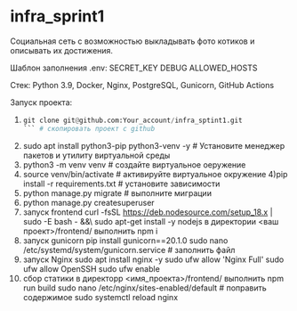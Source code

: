# infra_sprint1

Социальная сеть с возможностью выкладывать фото котиков и описывать их достижения.

Шаблон заполнения .env:
SECRET_KEY
DEBUG
ALLOWED_HOSTS

Стек: Python 3.9, Docker, Nginx, PostgreSQL, Gunicorn, GitHub Actions

Запуcк проекта:
1) ```python
   git clone git@github.com:Your_account/infra_sptint1.git
   ``` # скопировать проект с github
1) sudo apt install python3-pip python3-venv -y # Установите менеджер пакетов и утилиту виртуальной среды
2) python3 -m venv venv # создайте виртуальное оеружение
3) source venv/bin/activate # активируйте виртуальное окружение
4)pip install -r requirements.txt # установите зависимости
5) python manage.py migrate # выполните миграции
6) python manage.py createsuperuser
7) запуск frontend
curl -fsSL https://deb.nodesource.com/setup_18.x | sudo -E bash - &&\ sudo apt-get install -y nodejs
в директории <ваш проект>/frontend/ выполнить npm i
8) запуск gunicorn
pip install gunicorn==20.1.0
sudo nano /etc/systemd/system/gunicorn.service # заполнить файл
9) запуск Nginx
sudo apt install nginx -y
sudo ufw allow 'Nginx Full'
sudo ufw allow OpenSSH
sudo ufw enable
10) сбор статики
в директорр <имя_проекта>/frontend/ выполнить npm run build
sudo nano /etc/nginx/sites-enabled/default # поправить содержимое
sudo systemctl reload nginx
